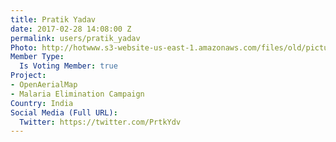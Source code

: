 ```yaml
---
title: Pratik Yadav
date: 2017-02-28 14:08:00 Z
permalink: users/pratik_yadav
Photo: http://hotwww.s3-website-us-east-1.amazonaws.com/files/old/pictures/picture-375-1488433273.jpg
Member Type:
  Is Voting Member: true
Project:
- OpenAerialMap
- Malaria Elimination Campaign
Country: India
Social Media (Full URL):
  Twitter: https://twitter.com/PrtkYdv
---
```


